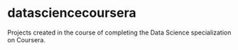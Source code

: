 # datasciencecoursera

Projects created in the course of completing the Data Science specialization on Coursera.

